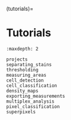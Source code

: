 (tutorials)=
# Tutorials

```{toctree}
:maxdepth: 2

projects
separating_stains
thresholding
measuring_areas
cell_detection
cell_classification
density_maps
exporting_measurements
multiplex_analysis
pixel_classification
superpixels
```
